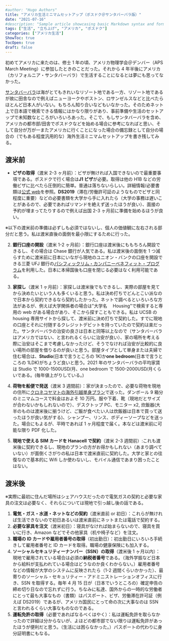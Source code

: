 ```yaml
---
#author: "Hugo Authors"
title: "アメリカ生活ミニマムセットアップ（ポスドク＠サンタバーバラ版）"
date: "2021-07-16"
#description: "Sample article showcasing basic Markdown syntax and formatting for HTML elements."
tags: ["生活", "立ち上げ", "アメリカ", "ポスドク"]
categories: ["アメリカ生活"]
ShowToc: true
TocOpen: true
draft: false
---
```


初めてアメリカに来たのは、修士 1 年の頃、アメリカ物理学会＠デンバー（APS March Meeting）に参加したときのことだった。それから 4 年半後にアメリカ（カリフォルニア・サンタバーバラ）で生活することになるとは夢にも思ってなかった。

[サンタバーバラ](https://www.google.com/search?q=santa+barbara&sxsrf=ALeKk01J-f7kht-BS8A85ZILdmGWq5AnZw:1626373272946&source=lnms&tbm=isch&sa=X&ved=2ahUKEwi7vdLJ2OXxAhWeDjQIHalnBWgQ_AUoAXoECAEQAw&biw=1920&bih=880)は海がとてもきれいなリゾート地である一方、リゾート地であるが故に田舎なので例えばニューヨークやボストン、ロサンゼルスなどと比べたらほとんど日本人がいない。もちろん知り合いなどもいなかった。そのためネット上で日本語で検索できる情報にはかなり限りがあり、事前準備や生活のセットアップで未知数なところがいろいろあった。そこで、もしサンタバーバラを含め、アメリカの都市部/田舎でポスドクなどを始める場合に参考になればと思い、そして自分が万が一またアメリカに行くことになった場合の備忘録として自分の場合の（でもある程度汎用的な）海外生活ミニマムセットアップを書き残してみる。

## 渡米前

- **ビザの取得**（渡米 2-3 ヶ月前）：ビザが無ければ入国できないので最重要事項である。ポスドクで行く場合は<b>J1 ビザ</b>が必要。取得は他の H1B などの労働ビザに比べたら圧倒的に簡単。普通は落ちないらしい。詳細情報/必要書類は[公式 web](https://www.ustraveldocs.com/jp_jp/jp-niv-typej.asp)を参照。<b>DS2019</b>（滞在/労働許可証のようなものでビザと同程度に重要）などの必要書類を大学から手に入れたら（大学の事務は遅いことがあるので、必要であればリマンドを絶えず送ったほうが良い）、面接の予約が埋まってたりするので例えば出国 2-3 ヶ月前に準備を始めるほうが良い。

※以下の渡米前の準備は必ずしも必須ではないし、個人の価値観に左右される部分だと思う。私は渡米直後の面倒を最小限にするために行った。

2. **銀行口座の開設**（渡米 1-2 ヶ月前）：銀行口座は渡米後にももちろん開設できるし、その場合は Chase 銀行が人気である。私は渡米後の面倒を 1 つ減らすために渡米前に日本にいながら現地のユニオン・バンクの口座を開設できる三菱 UFJ 銀行の[パシフィックリム・カンパニーベネフィット・プログラム](https://www.bk.mufg.jp/tsukau/kaigai/kouza/prcb/index.html)を利用した。日本に本帰国後も口座を閉じる必要はなく利用可能である。

3. **家探し**（渡米 1 ヶ月前）：家探しは渡米後でもできるし、実際の部屋を見てから決めたいという人も多くいると思う。私は決め打ちでどんとこい派なので日本から契約できるなら契約したかった。ネットで調べるといろいろな方法があるが、例えば大学関係者の場合は"大学名　 Housing"で検索すると専用の web がある場合があり、そこから探すこともできる。私は UCSB の housing 専用サイトから探して、渡米前に決め打ちで契約した。すでに現地の口座とそれに付随するクレジットデビットを持っていたので契約は楽だった。サンタバーバラの治安の良さは日本と同等以上なので（サンタバーバラはアメリカではない、と言われるくらいに治安が良い）、家の場所を考える際に治安はそこまで考慮しなかったけど、そうでなければ治安が比較的に良い場所の部屋を借りるのが良いと思う。部屋タイプとして単身または夫婦で住む場合は、**Studio**(日本で言うところの 1K)か<b>one bedroom</b>(日本で言うところの 1LDK)がちょうど良いと思う。2021 年のサンタバーバラの平均家賃は Studio で 1000-1500USD/月、one bedroom で 1500-2000USD/月くらいである。(毎年値上がりしている。)

4. **荷物を船便で発送**（渡米 3 週間前）：家が決まったので、必要な荷物を現地の住所に[クロネコヤマトの海外引越単身プラン](https://www.y-logi.com/service/kaigai/service/tanshin/index.html)で送った。ダンボール 9 箱分のミニマムコースで料金はおよそ 10 万円。服や下着、靴（現地だとサイズが合わないかもしれないので）、デスクトップ PC、モニター x2, 炊飯器(大半のものは渡米後に揃うけど、ご飯が食べたい人は炊飯器は日本で買って送ったほうが良い気がする)、シャンプー、リンス、ボディーソープなどを送った。場合にもよるが、平時であれば 1 ヶ月程度で届く。本などは渡米前に可能な限り PDF 化した。

5. **現地で使える SIM カードを Hanacell で契約**（渡米 2-3 週間前）:これも渡米後に契約できるし、現地のプランの方がお得かもしれない（あまり調べていない）が面倒くさがりの私は日本で渡米直前に契約した。大学と家との往復なので基本的に Wifi しか使わないし、モバイル通信であまり困ったことはない。

## 渡米後

※実際に最初に住んだ場所はシェアハウスだったので電気ガスの契約と必要な家具の注文は必要なく、それらについては現地で引っ越し後の話である。

1. **電気・ガス・水道・ネットなどの契約**（渡米直前 or 初日）：これらが無ければ生活できないので初日あるいは渡米直前にネットまたは電話で契約する。
2. **必要な家具を注文**（渡米初日）：寝具がなければ始まらないので、寝具を買いに行き、Amazon などでその他家具（机や椅子など）を注文。
3. **職場の ID カードや雇用者番号の取得**（初出勤日）：初出勤日にいろいろ手続きして雇用者番号と ID カードを取得。職場の健康保険にも加入する。
4. **ソーシャルセキュリティーナンバー（SSN）の取得**（渡米後 1 ヶ月以内）：現地で雇用されている場合は必須の**納税者番号**である。（海外学振など日本から給料が支払われている場合はどうなのか良くわからない。）雇用者番号などの情報が大学のシステムに反映されたら（1-2 週間くらいかかった）、最寄りのソーシャル・セキュリティー・アドミニストレーションオフィスに行き、SSN を取得する。毎年 4 月 15 日が（日本でいうところの）確定申告の締め切り日なので忘れずに行う。ちなみに私達、国外からの一時的な労働者にとって最も大事なもの（書類）はパスポート、ビザ、労働滞在許可証（例えば DS2019）であるが、アメリカ国民にとって命の次に大事なのは SSN と言われるくらい大事なものなのである。
5. **運転免許の取得**（必要であればなるべくはやく）：私は運転免許を取らなかったので詳細は分からないが、よほどの都市部でない限りは運転免許があったほうが便利だと思う。（生活には困らなかった。）パスポートの代わりに身分証明書にもなる。
